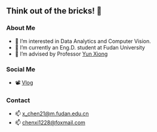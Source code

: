 ## Think out of the bricks! 🤪

### About Me
- 👀 I’m interested in Data Analytics and Computer Vision.
- 🌱 I’m currently an Eng.D. student at Fudan University
- 💞️ I’m advised by Professor [Yun Xiong](https://datascience.fudan.edu.cn/e1/61/c13398a123233/page.htm)

### Social Me
- 📽 [Vlog](https://space.bilibili.com/1556502266)

### Contact 
- 📫 x_chen21@m.fudan.edu.cn
- 📫 chenxi1228@foxmail.com
